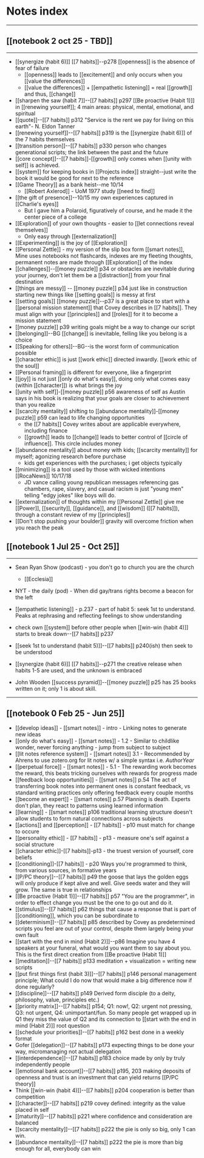 # Notes index
---
## [[notebook 2 oct 25 - TBD]]
---
- [[synergize (habit 6)]] [[7 habits]]--p278 [[openness]] is the absence of fear of failure
	- [[openness]] leads to [[excitement]] and only occurs when you [[value the differences]]
	- [[value the differences]] + [[empathetic listening]] = real [[growth]] and thus, [[change]]
- [[sharpen the saw (habit 7]]--[[7 habits]] p297 [[Be proactive (Habit 1)]] in [[renewing yourself]]; 4 main areas: physical, mental, emotional, and spiritual
- [[quote]]--[[7 habits]] p312 "Service is the rent we pay for living on this earth"- N. Eldon Tanner
- [[renewing yourself]]--[[7 habits]] p319 is the [[synergize (habit 6)]] of the 7 habits themselves
- [[transition person]]--[[7 habits]] p330 person who changes generational scripts; the link between the past and the future
- [[core concept]]--[[7 habits]]-[[growth]] only comes when [[unity with self]] is achieved. 
- [[system]] for keeping books in [[Projects index]] straight--just write the book it would be good for next to the reference
- [[Game Theory]] as a bank heist--me 10/14
	- [[Robert Axlerod]] - UoM 1977 study [[need to find]]
-  [[the gift of presence]]--10/15 my own experiences captured in [[Charlie's eyes]]
	- But I gave him a Polaroid, figuratively of course, and he made it the center piece of a college
- [[Exploration]] of your own thoughts - easier to [[let connections reveal themselves]]
	- Only easy through [[externalization]]
- [[Experimenting]] is the joy of [[Exploration]]
- [[Personal Zettle]] - my version of the slip box form [[smart notes]], Mine uses notebooks not flashcards, indexes are my fleeting thoughts, permanent notes are made through [[Exploration]] of the index
- [[challenges]]--[[money puzzle]] p34 or obstacles are inevitable during your journey, don't let them be a [[distraction]] from your final destination
- [[things are messy]] -- [[money puzzle]] p34 just like in construction starting new things like [[setting goals]] is messy at first
- [[setting goals]] [[money puzzle]]--p37 is a great place to start with a [[personal mission statement]] that Covey describes in [[7 habits]].  They must align with your [[principles]] and [[roles]] for it to become a mission statement
- [[money puzzle]] p39 writing goals might be a way to change our script
- [[belonging]]--BG [[change]] is inevitable, felling like you belong is a choice
- [[Speaking for others]]--BG--is the worst form of communication possible
- [[character ethic]] is just [[work ethic]] directed inwardly.  [[work ethic of the soul]]
- [[Personal framing]] is different for everyone, like a fingerprint
- [[joy]] is not just [[only do what's easy]], doing only what comes easy (within [[character]]) is what brings the joy
- [[unity with self]]-[[money puzzle]] p56 awareness of self as Austin says in his book is realizing that your goals are closer to achievement than you realize
- [[scarcity mentality]] shifting to [[abundance mentality]]-[[money puzzle]] p59 can lead to life changing opportunities
	- the [[7 habits]] Covey writes about are applicable everywhere, including finance
	- [[growth]] leads to [[change]] leads to better control of [[circle of influence]].  This circle includes money
- [[abundance mentality]] about money with kids; [[scarcity mentality]] for myself; agonizing research before purchase
	- kids get experiences with the purchases; i get objects typically
- [[minimizing]] is a tool used by those with wicked intentions [[RocaNews]] 10/17/18
	- JD vance calling young republican messages referencing gas chambers, rape, slavery, and casual racism is just "young men" telling "edgy jokes" like boys will do.
- [[externalization]] of thoughts within my [[Personal Zettle]] give me [[Power]], [[security]], [[guidance]], and [[wisdom]] ([[7 habits]]), through a constant review of my [[principles]]
- [[Don't stop pushing your boulder]] gravity will overcome friction when you reach the peak
## [[notebook 1 Jul 25 - Oct 25]]
---
- Sean Ryan Show (podcast) - you don't go to church you are the church
	- [[Ecclesia]]

- NYT - the daily (pod) - When did gay/trans rights become a beacon for the left

- [[empathetic listening]] - p.237 - part of habit 5: seek 1st to understand. Peaks at rephrasing and reflecting feelings to show understanding
- check own [[system]] before other people when [[win-win (habit 4)]] starts to break down--[[7 habits]] p237
- [[seek 1st to understand (habit 5)]]--[[7 habits]] p240(ish) then seek to be understood
- [[synergize (habit 6)]] [[7 habits]]--p271 the creative release when habits 1-5 are used, and the unknown is embraced
- John Wooden [[success pyramid]]--[[money puzzle]] p25 has 25 books written on it; only 1 is about skill. 
---
## [[notebook 0 Feb 25 - Jun 25]]

- [[develop ideas]] - [[smart notes]] - intro - Linking notes to generate new ideas
- [[only do what's easy]] - [[smart notes]] - 1.2 - Similar to childlike wonder, never forcing anything - jump from subject to subject
-  [[lit notes reference system]] - [[smart notes]] 3.1 - Recommended by Ahrens to use zotero.org for lit notes w/ a simple syntax i.e. _AuthorYear_
- [[perpetual force]] -  [[smart notes]] - 5.1 - The rewarding work becomes the reward, this beats tricking ourselves with rewards for progress made
- [[feedback loop opportunities]] - [[smart notes]] p.54 The act of transferring book notes into permanent ones is constant feedback, vs standard writing practices only offering feedback every couple months 
- [[become an expert]] - [[smart notes]] p.57 Planning is death.  Experts don't plan, they react to patterns using learned information
- [[learning]] - [[smart notes]] p106 traditional learning structure doesn't allow students to form natural connections across subjects
- [[actions]] and [[perception]] - [[7 habits]] - p10 must match for change to occure
- [[personality ethic]] - [[7 habits]] - p13 - measure one's self against a social structure
- [[character ethic]]-[[7 habits]]-p13 - the truest version of yourself, core beliefs
- [[conditioning]]-[[7 habits]] - p20 Ways you're programmed to think, from various sources, in formative years
- [[P/PC theory]]--[[7 habits]] p49 the goose that lays the golden eggs will only produce if kept alive and well.  Give seeds water and they will grow.  The same is true in relationships
- [[Be proactive (Habit 1)]]--[[7 habits]] p57 "You are the programmer", in order to effect change you must be the one to go out and do it.
- [[stimulus]]--[[7 habits]] p62 things that cause a response that is part of [[conditioning]], which you can be subordinate to
- [[determinism]]--[[7 habits]] p85 described by Covey as predetermined scripts you feel are out of your control, despite them largely being your own fault
- [[start with the end in mind (Habit 2)]]--p86 Imagine you have 4 speakers at your funeral, what would you want them to say about you.  This is the first direct creation from [[Be proactive (Habit 1)]]
- [[meditation]]--[[7 habits]] p133 meditation + visualization = writing new scripts
- [[put first things first (habit 3)]]--[[7 habits]] p146 personal management principle; What could I do now that would make a big difference now if done regularly?
- [[discipline]]--[[7 habits]] p149 Derived form disciple (to a deity, philosophy, value, principles etc.)
- [[priority matrix]]--[[7 habits]] p154; Q1: now!, Q2: urgent not pressing, Q3: not urgent, Q4: unimportant/fun. So many people get wrapped up in Q1 they miss the value of Q2 and its connection to [[start with the end in mind (Habit 2)]] root question
- [[schedule your priorities]]--[[7 habits]] p162 best done in a weekly format
- Gofer [[delegation]]--[[7 habits]] p173 expecting things to be done your way, micromanaging not actual delegation
- [[interdependence]]--[[7 habits]] p183 choice made by only by truly independently people
- [[emotional bank account]]--[[7 habits]] p195, 203 making deposits of openness and trust is an investment that can yield returns [[P/PC theory]]
- Think [[win-win (habit 4)]]--[[7 habits]] p204 cooperation is better than competition
- [[character]]--[[7 habits]] p219 covey defined: integrity as the value placed in self
- [[maturity]]--[[7 habits]] p221 where confidence and consideration are balanced
- [[scarcity mentality]]--[[7 habits]] p222 the pie is only so big, only 1 can win.
- [[abundance mentality]]--[[7 habits]] p222 the pie is more than big enough for all, everybody can win